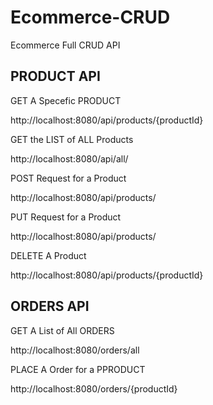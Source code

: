 # Ecommerce-CRUD
Ecommerce Full CRUD API

PRODUCT API
-------------
GET A Specefic PRODUCT

http://localhost:8080/api/products/{productId}

GET the LIST of ALL Products

http://localhost:8080/api/all/

POST Request for a Product

http://localhost:8080/api/products/

PUT Request for a Product

http://localhost:8080/api/products/

DELETE A Product

http://localhost:8080/api/products/{productId}

ORDERS API
-----------

GET A List of All ORDERS

http://localhost:8080/orders/all

PLACE A Order for a PPRODUCT

http://localhost:8080/orders/{productId}








